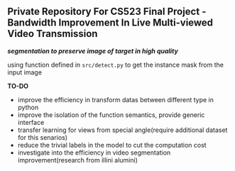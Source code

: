 ## Private Repository For CS523 Final Project - Bandwidth Improvement In Live Multi-viewed Video Transmission

***segmentation to preserve image of target in high quality***  

using function defined in `src/detect.py` to get the instance mask from the input image  

**TO-DO**  
- improve the efficiency in transform datas between different type in python  
- improve the isolation of the function semantics, provide generic interface  
- transfer learning for views from special angle(require additional dataset for
  this senarios)
- reduce the trivial labels in the model to cut the computation cost  
- investigate into the efficiency in video segmentation improvement(research
  from illini alumini)

